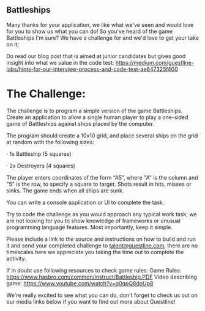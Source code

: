 ## Battleships

Many thanks for your application, we like what we've seen and would love for you to show us what you can do! So you've heard of the game Battleships I'm sure? We have a challenge for and we'd love to get your take on it;

Do read our blog post that is aimed at junior candidates but gives good insight into what we value in the code test: https://medium.com/guestline-labs/hints-for-our-interview-process-and-code-test-ae647325f400

# The Challenge: 

The challenge is to program a simple version of the game Battleships. Create an application to allow a single human player to play a one-sided game of Battleships against ships placed by the computer.

The program should create a 10x10 grid, and place several ships on the grid at random with the following sizes:

· 1x Battleship (5 squares)

· 2x Destroyers (4 squares)

The player enters coordinates of the form “A5”, where "A" is the column and "5" is the row, to specify a square to target. Shots result in hits, misses or sinks. The game ends when all ships are sunk.

You can write a console application or UI to complete the task.

Try to code the challenge as you would approach any typical work task; we are not looking for you to show knowledge of frameworks or unusual programming language features. Most importantly, keep it simple.

Please include a link to the source and instructions on how to build and run it and send your completed challenge to talent@guestline.com, there are no timescales here we appreciate you taking the time out to complete the activity.

If in doubt use following resources to check game rules:
Game Rules: https://www.hasbro.com/common/instruct/Battleship.PDF
Video describing game: https://www.youtube.com/watch?v=q0qpQ8doUp8

We're really excited to see what you can do, don't forget to check us out on our media links below if you want to find out more about Guestline!